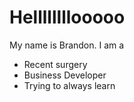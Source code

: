 Hellllllllooooo
=============


My name is Brandon. I am a

* Recent surgery
* Business Developer
* Trying to always learn